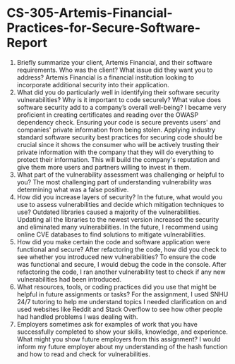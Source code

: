# CS-305-Artemis-Financial-Practices-for-Secure-Software-Report

1. Briefly summarize your client, Artemis Financial, and their software requirements. Who was the client? What issue did they want you to address?
  Artemis Financial is a financial institution looking to incorporate additional security into their application.
2. What did you do particularly well in identifying their software security vulnerabilities? Why is it important to code securely? What value does software security add to a company’s overall well-being?
   I became very proficient in creating certificates and reading over the OWASP dependency check. Ensuring your code is secure prevents users' and companies' private information from being stolen. Applying industry standard software security best practices for securing code should be crucial since it shows the consumer who will be actively trusting their private information with the company that they will do everything to protect their information. This will build the company's reputation and give them more users and partners willing to invest in them.
3. What part of the vulnerability assessment was challenging or helpful to you?
   The most challenging part of understanding vulnerability was determining what was a false positive.
4. How did you increase layers of security? In the future, what would you use to assess vulnerabilities and decide which mitigation techniques to use?
   Outdated libraries caused a majority of the vulnerabilities. Updating all the libraries to the newest version increased the security and eliminated many vulnerabilities. In the future, I recommend using online CVE databases to find solutions to mitigate vulnerabilities.
5. How did you make certain the code and software application were functional and secure? After refactoring the code, how did you check to see whether you introduced new vulnerabilities?
  To ensure the code was functional and secure, I would debug the code in the console. After refactoring the code, I ran another vulnerability test to check if any new vulnerabilities had been introduced.
6. What resources, tools, or coding practices did you use that might be helpful in future assignments or tasks?
   For the assignment, I used SNHU 24/7 tutoring to help me understand topics I needed clarification on and used websites like Reddit and Stack Overflow to see how other people had handled problems I was dealing with.
7. Employers sometimes ask for examples of work that you have successfully completed to show your skills, knowledge, and experience. What might you show future employers from this assignment?
   I would inform my future employer about my understanding of the hash function and how to read and check for vulnerabilities.
